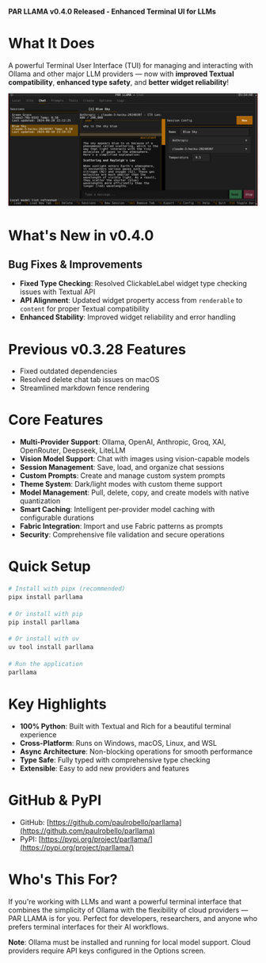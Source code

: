 **PAR LLAMA v0.4.0 Released - Enhanced Terminal UI for LLMs**

# **What It Does**

A powerful Terminal User Interface (TUI) for managing and interacting with Ollama and other major LLM providers — now with **improved Textual compatibility**, **enhanced type safety**, and **better widget reliability**!

![PAR LLAMA Chat Interface](https://raw.githubusercontent.com/paulrobello/parllama/main/docs/chat_dark_1.png)

# **What's New in v0.4.0**

## **Bug Fixes & Improvements**
- **Fixed Type Checking**: Resolved ClickableLabel widget type checking issues with Textual API
- **API Alignment**: Updated widget property access from `renderable` to `content` for proper Textual compatibility
- **Enhanced Stability**: Improved widget reliability and error handling

# **Previous v0.3.28 Features**
- Fixed outdated dependencies
- Resolved delete chat tab issues on macOS
- Streamlined markdown fence rendering

# **Core Features**
- **Multi-Provider Support**: Ollama, OpenAI, Anthropic, Groq, XAI, OpenRouter, Deepseek, LiteLLM
- **Vision Model Support**: Chat with images using vision-capable models
- **Session Management**: Save, load, and organize chat sessions
- **Custom Prompts**: Create and manage custom system prompts
- **Theme System**: Dark/light modes with custom theme support
- **Model Management**: Pull, delete, copy, and create models with native quantization
- **Smart Caching**: Intelligent per-provider model caching with configurable durations
- **Fabric Integration**: Import and use Fabric patterns as prompts
- **Security**: Comprehensive file validation and secure operations

# **Quick Setup**
```bash
# Install with pipx (recommended)
pipx install parllama

# Or install with pip
pip install parllama

# Or install with uv
uv tool install parllama

# Run the application
parllama
```

# **Key Highlights**
- **100% Python**: Built with Textual and Rich for a beautiful terminal experience
- **Cross-Platform**: Runs on Windows, macOS, Linux, and WSL
- **Async Architecture**: Non-blocking operations for smooth performance
- **Type Safe**: Fully typed with comprehensive type checking
- **Extensible**: Easy to add new providers and features

# **GitHub & PyPI**

- GitHub: [https://github.com/paulrobello/parllama](https://github.com/paulrobello/parllama)
- PyPI: [https://pypi.org/project/parllama/](https://pypi.org/project/parllama/)

# **Who's This For?**

If you're working with LLMs and want a powerful terminal interface that combines the simplicity of Ollama with the flexibility of cloud providers — PAR LLAMA is for you. Perfect for developers, researchers, and anyone who prefers terminal interfaces for their AI workflows.

**Note**: Ollama must be installed and running for local model support. Cloud providers require API keys configured in the Options screen.